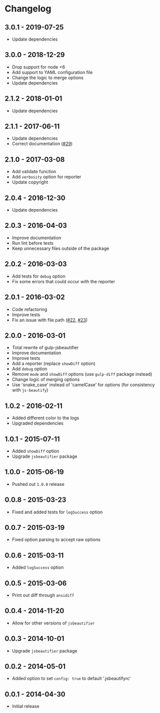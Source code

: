 # Changelog

## 3.0.1 - 2019-07-25
- Update dependencies

## 3.0.0 - 2018-12-29
- Drop support for node <6
- Add support to YAML configuration file
- Change the logic to merge options
- Update dependencies

## 2.1.2 - 2018-01-01
- Update dependencies

## 2.1.1 - 2017-06-11
- Update dependencies
- Correct documentation ([#29](https://github.com/tarunc/gulp-jsbeautifier/issues/29))

## 2.1.0 - 2017-03-08
- Add validate function
- Add `verbosity` option for reporter
- Update copyright

## 2.0.4 - 2016-12-30
- Update dependencies

## 2.0.3 - 2016-04-03
- Improve documentation
- Run lint before tests
- Keep unnecessary files outside of the package

## 2.0.2 - 2016-03-03
- Add tests for `debug` option
- Fix some errors that could occur with the reporter

## 2.0.1 - 2016-03-02
- Code refactoring
- Improve tests
- Fix an issue with file path ([#22](https://github.com/tarunc/gulp-jsbeautifier/issues/22), [#23](https://github.com/tarunc/gulp-jsbeautifier/issues/23))

## 2.0.0 - 2016-03-01
- Total rewrite of gulp-jsbeautifier
- Improve documentation
- Improve tests
- Add a reporter (replace `showDiff` option)
- Add `debug` option
- Remove `mode` and `showDiff` options (use `gulp-diff` package instead)
- Change logic of merging options
- Use 'snake_case' instead of 'camelCase' for options (for consistency with `js-beautify`)

## 1.0.2 - 2016-02-11
- Added different color to the logs
- Upgraded dependencies

## 1.0.1 - 2015-07-11
- Added `showDiff` option
- Upgrade `jsbeautifier` package

## 1.0.0 - 2015-06-19
- Pushed out `1.0.0` release

## 0.0.8 - 2015-03-23
- Fixed and added tests for `logSuccess` option

## 0.0.7 - 2015-03-19
- Fixed option parsing to accept raw options

## 0.0.6 - 2015-03-11
- Added `logSuccess` option

## 0.0.5 - 2015-03-06
- Print out diff through `ansidiff`

## 0.0.4 - 2014-11-20
- Allow for other versions of `jsbeautifier`

## 0.0.3 - 2014-10-01
- Upgrade `jsbeautifier` package

## 0.0.2 - 2014-05-01
- Added option to set `config: true` to default '.jsbeautifyrc'

## 0.0.1 - 2014-04-30
- Initial release
